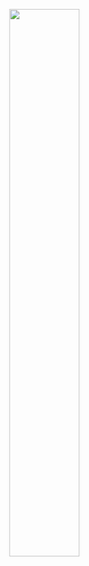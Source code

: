 [<img src="https://i.ytimg.com/vi/QfuUVVKf7d8/maxresdefault.jpg" width="50%">](https://www.youtube.com/watch?v=QfuUVVKf7d8 "Car Detection on the Highway (Python, Opencv, YoloV8)")
